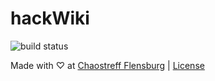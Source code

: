 # hackWiki
![build status](https://drone.euinabottle.eu/api/badges/chaostreff-flensburg/hackWiki/status.svg)

Made with ♡ at [Chaostreff Flensburg](https://twitter.com/chaos_fl) | [License](./License)

